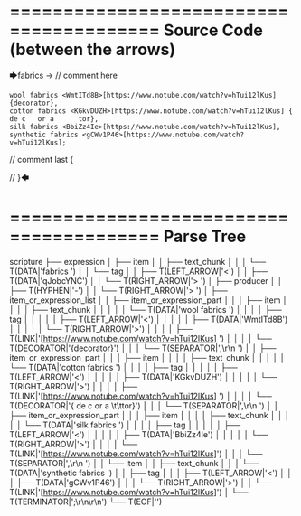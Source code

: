 ========================================
Source Code (between the arrows)
========================================

🡆fabrics <qJobcYNC> -> // comment here

    wool fabrics <WmtITd8B>[https://www.notube.com/watch?v=hTui12lKus] {decorator},
    cotton fabrics <KGkvDUZH>[https://www.notube.com/watch?v=hTui12lKus] { de c   or a 		tor},
    silk fabrics <BbiZz4Ie>[https://www.notube.com/watch?v=hTui12lKus],
    synthetic fabrics <gCWv1P46>[https://www.notube.com/watch?v=hTui12lKus];

// comment last {

// }🡄

========================================
Parse Tree
========================================

scripture
├── expression
│   ├── item
│   │   ├── text_chunk
│   │   │   └── T(DATA|'fabrics ')
│   │   └── tag
│   │       ├── T(LEFT_ARROW|'<')
│   │       ├── T(DATA|'qJobcYNC')
│   │       └── T(RIGHT_ARROW|'> ')
│   ├── producer
│   │   ├── T(HYPHEN|'-')
│   │   └── T(RIGHT_ARROW|'> ')
│   ├── item_or_expression_list
│   │   ├── item_or_expression_part
│   │   │   ├── item
│   │   │   │   ├── text_chunk
│   │   │   │   │   └── T(DATA|'wool fabrics ')
│   │   │   │   ├── tag
│   │   │   │   │   ├── T(LEFT_ARROW|'<')
│   │   │   │   │   ├── T(DATA|'WmtITd8B')
│   │   │   │   │   └── T(RIGHT_ARROW|'>')
│   │   │   │   ├── T(LINK|'[https://www.notube.com/watch?v=hTui12lKus] ')
│   │   │   │   └── T(DECORATOR|'{decorator}')
│   │   │   └── T(SEPARATOR|',\r\n    ')
│   │   ├── item_or_expression_part
│   │   │   ├── item
│   │   │   │   ├── text_chunk
│   │   │   │   │   └── T(DATA|'cotton fabrics ')
│   │   │   │   ├── tag
│   │   │   │   │   ├── T(LEFT_ARROW|'<')
│   │   │   │   │   ├── T(DATA|'KGkvDUZH')
│   │   │   │   │   └── T(RIGHT_ARROW|'>')
│   │   │   │   ├── T(LINK|'[https://www.notube.com/watch?v=hTui12lKus] ')
│   │   │   │   └── T(DECORATOR|'{ de c   or a \t\ttor}')
│   │   │   └── T(SEPARATOR|',\r\n    ')
│   │   ├── item_or_expression_part
│   │   │   ├── item
│   │   │   │   ├── text_chunk
│   │   │   │   │   └── T(DATA|'silk fabrics ')
│   │   │   │   ├── tag
│   │   │   │   │   ├── T(LEFT_ARROW|'<')
│   │   │   │   │   ├── T(DATA|'BbiZz4Ie')
│   │   │   │   │   └── T(RIGHT_ARROW|'>')
│   │   │   │   └── T(LINK|'[https://www.notube.com/watch?v=hTui12lKus]')
│   │   │   └── T(SEPARATOR|',\r\n    ')
│   │   └── item
│   │       ├── text_chunk
│   │       │   └── T(DATA|'synthetic fabrics ')
│   │       ├── tag
│   │       │   ├── T(LEFT_ARROW|'<')
│   │       │   ├── T(DATA|'gCWv1P46')
│   │       │   └── T(RIGHT_ARROW|'>')
│   │       └── T(LINK|'[https://www.notube.com/watch?v=hTui12lKus]')
│   └── T(TERMINATOR|';\r\n\r\n')
└── T(EOF|'<EOF>')